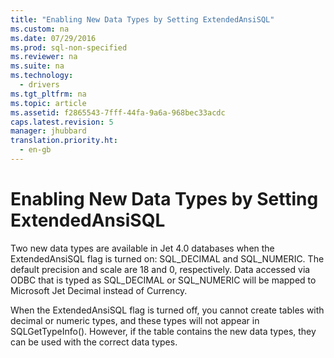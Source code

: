 ```yaml
---
title: "Enabling New Data Types by Setting ExtendedAnsiSQL"
ms.custom: na
ms.date: 07/29/2016
ms.prod: sql-non-specified
ms.reviewer: na
ms.suite: na
ms.technology: 
  - drivers
ms.tgt_pltfrm: na
ms.topic: article
ms.assetid: f2865543-7fff-44fa-9a6a-968bec33acdc
caps.latest.revision: 5
manager: jhubbard
translation.priority.ht: 
  - en-gb
---
```

# Enabling New Data Types by Setting ExtendedAnsiSQL
Two new data types are available in Jet 4.0 databases when the ExtendedAnsiSQL flag is turned on: SQL_DECIMAL and SQL_NUMERIC. The default precision and scale are 18 and 0, respectively. Data accessed via ODBC that is typed as SQL_DECIMAL or SQL_NUMERIC will be mapped to Microsoft Jet Decimal instead of Currency.  
  
 When the ExtendedAnsiSQL flag is turned off, you cannot create tables with decimal or numeric types, and these types will not appear in SQLGetTypeInfo(). However, if the table contains the new data types, they can be used with the correct data types.